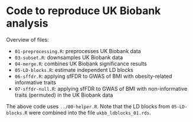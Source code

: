 # Code to reproduce UK Biobank analysis

Overview of files:

- `01-preprocessing.R`: preprocesses UK Biobank data 
- `03-subset.R`: downsamples UK Biobank data
- `04-merge.R`: combines UK Biobank significance results
- `05-LD-blocks.R`: estimate independent LD blocks
- `06-sffdr.R`: applying sfFDR to GWAS of BMI with obesity-related informative traits
- `07-sffdr-null.R`: applying sfFDR to GWAS of BMI with non-informative traits (permuted) in the UK Biobank data 
    
The above code uses `../00-helper.R`. Note that the LD blocks from `05-LD-blocks.R` were combined into the file `ukbb_ldblocks_01.rds`.
